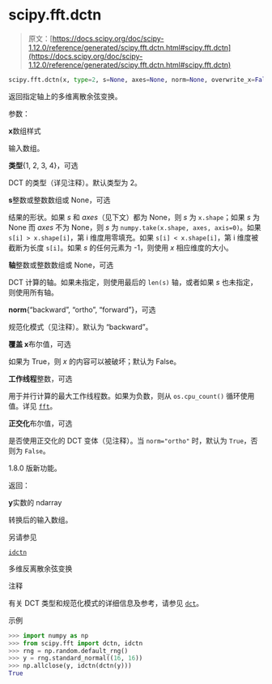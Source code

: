 # scipy.fft.dctn

> 原文：[https://docs.scipy.org/doc/scipy-1.12.0/reference/generated/scipy.fft.dctn.html#scipy.fft.dctn](https://docs.scipy.org/doc/scipy-1.12.0/reference/generated/scipy.fft.dctn.html#scipy.fft.dctn)

```py
scipy.fft.dctn(x, type=2, s=None, axes=None, norm=None, overwrite_x=False, workers=None, *, orthogonalize=None)
```

返回指定轴上的多维离散余弦变换。

参数：

**x**数组样式

输入数组。

**类型**{1, 2, 3, 4}，可选

DCT 的类型（详见注释）。默认类型为 2。

**s**整数或整数数组或 None，可选

结果的形状。如果 *s* 和 *axes*（见下文）都为 None，则 *s* 为 `x.shape`；如果 *s* 为 None 而 *axes* 不为 None，则 *s* 为 `numpy.take(x.shape, axes, axis=0)`。如果 `s[i] > x.shape[i]`，第 i 维度用零填充。如果 `s[i] < x.shape[i]`，第 i 维度被截断为长度 `s[i]`。如果 *s* 的任何元素为 -1，则使用 *x* 相应维度的大小。

**轴**整数或整数数组或 None，可选

DCT 计算的轴。如果未指定，则使用最后的 `len(s)` 轴，或者如果 *s* 也未指定，则使用所有轴。

**norm**{“backward”, “ortho”, “forward”}，可选

规范化模式（见注释）。默认为 “backward”。

**覆盖 x**布尔值，可选

如果为 True，则 *x* 的内容可以被破坏；默认为 False。

**工作线程**整数，可选

用于并行计算的最大工作线程数。如果为负数，则从 `os.cpu_count()` 循环使用值。详见 [`fft`](scipy.fft.fft.html#scipy.fft.fft "scipy.fft.fft")。

**正交化**布尔值，可选

是否使用正交化的 DCT 变体（见注释）。当 `norm="ortho"` 时，默认为 `True`，否则为 `False`。

1.8.0 版新功能。

返回：

**y**实数的 ndarray

转换后的输入数组。

另请参见

[`idctn`](scipy.fft.idctn.html#scipy.fft.idctn "scipy.fft.idctn")

多维反离散余弦变换

注释

有关 DCT 类型和规范化模式的详细信息及参考，请参见 [`dct`](scipy.fft.dct.html#scipy.fft.dct "scipy.fft.dct")。

示例

```py
>>> import numpy as np
>>> from scipy.fft import dctn, idctn
>>> rng = np.random.default_rng()
>>> y = rng.standard_normal((16, 16))
>>> np.allclose(y, idctn(dctn(y)))
True 
```
